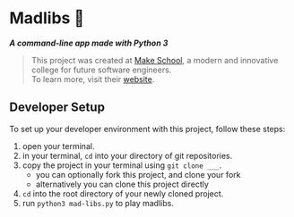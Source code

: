 # Madlibs 📝
***A command-line app made with Python 3***
> This project was created at [Make School](https://github.com/MakeSchool), a modern and innovative college for future software engineers.  
> To learn more, visit their [website](http://make.sc).

## Developer Setup
To set up your developer environment with this project, follow these steps:
1. open your terminal.
1. in your terminal, `cd` into your directory of git repositories.
1. copy the project in your terminal using `git clone ___`.
	- you can optionally fork this project, and clone your fork
	- alternatively you can clone this project directly
1. `cd` into the root directory of your newly cloned project.
1. run `python3 mad-libs.py` to play madlibs.

